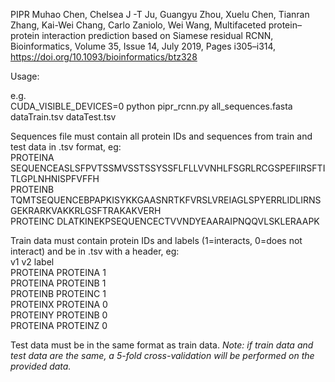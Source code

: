PIPR
Muhao Chen, Chelsea J -T Ju, Guangyu Zhou, Xuelu Chen, Tianran Zhang, Kai-Wei Chang, Carlo Zaniolo, Wei Wang, Multifaceted protein–protein interaction prediction based on Siamese residual RCNN, Bioinformatics, Volume 35, Issue 14, July 2019, Pages i305–i314, https://doi.org/10.1093/bioinformatics/btz328

Usage:  

e.g.  
CUDA_VISIBLE_DEVICES=0 python pipr_rcnn.py all_sequences.fasta dataTrain.tsv dataTest.tsv  

Sequences file must contain all protein IDs and sequences from train and test data in .tsv format, eg:  
PROTEINA  SEQUENCEASLSFPVTSSMVSSTSSYSSFLFLLVVNHLFSGRLRCGSPEFIIRSFTITLGPLNHNISPFVFFH  
PROTEINB	TQMTSEQUENCEBPAPKISYKKGAASNRTKFVRSLVREIAGLSPYERRLIDLIRNSGEKRARKVAKKRLGSFTRAKAKVERH  
PROTEINC	DLATKINEKPSEQUENCECTVVNDYEAARAIPNQQVLSKLERAAPK  

Train data must contain protein IDs and labels (1=interacts, 0=does not interact) and be in .tsv with a header, eg:  
v1	v2	label  
PROTEINA	PROTEINA	1  
PROTEINA	PROTEINB	1  
PROTEINB	PROTEINC	1  
PROTEINX	PROTEINA	0  
PROTEINY	PROTEINB	0  
PROTEINA	PROTEINZ	0  

Test data must be in the same format as train data.
<i>Note: if train data and test data are the same, a 5-fold cross-validation will be performed on the provided data.</i>  


